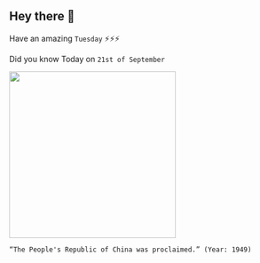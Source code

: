 ## Hey there 👋
Have an amazing `Tuesday` ⚡⚡⚡

Did you know Today on `21st of September`
 
 [<img src="https://upload.wikimedia.org/wikipedia/commons/3/3e/PRCFounding.jpg" width="300" />](https://history.state.gov/milestones/1945-1952/chinese-rev#:~:text=On%20October%201%2C%201949%2C%20Chinese,Republic%20of%20China%20(PRC).) 
 ```
“The People's Republic of China was proclaimed.” (Year: 1949)
```
